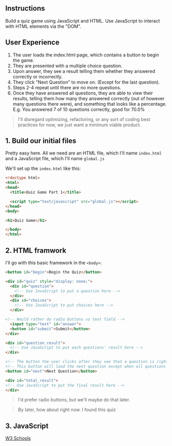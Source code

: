 ## __Instructions__

Build a quiz game using JavaScript and HTML.  Use JavaScript to interact with HTML elements via the "DOM".  

## __User Experience__

1. The user loads the index.html page, which contains a button to begin the game.
2. They are presented with a multiple choice question.
3. Upon answer, they see a result telling them whether they answered correctly or incorrectly. 
4. They click "Next Question" to move on. (Except for the last question).
5. Steps 2-4 repeat until there are no more questions.
6. Once they have answered all questions, they are able to view their results, telling them how many they answered correctly (out of however many questions there were), and something that looks like a percentage. E.g. You answered 7 of 10 questions correctly, good for 70.0%

>I'll disregard optimizing, refactoring, or any sort of coding best practices for now, we just want a minimum viable product.

## __1. Build our initial files__

Pretty easy here.  All we need are an HTML file, which I'll name  ```index.html``` and a JavaScript file, which I'll name ```global.js```

We'll set up the ```index.html``` like this:

```html
<!doctype html>
<html>
<head>
  <title>Quiz Game Part 1</title>

  <script type="text/javascript" src="global.js"></script>
</head>
<body>

<h1>Quiz Game</h1>

</body>
</html>
```

## __2. HTML framwork__

I'll go with this basic framework in the ```<body>```:

```html
<button id="begin">Begin the Quiz</button>

<div id="quiz" style="display: none;">
  <div id="question">
    <!-- Use JavaScript to put a question here -->
  </div>
  <div id="choices">
    <!-- Use JavaScript to put choices here -->
  </div>

<!-- Would rather do radio buttons vs text field -->
  <input type="text" id="answer">
  <button id="submit">Submit</button>
</div>

<div id="question_result">
  <!-- Use JavaScript to put each questions' result here -->
</div>

<!-- The button the user clicks after they see that a question is right or wrong. -->
<!-- This button will load the next question except when all questions have been asked. -->
<button id="next">Next Question</button>

<div id="total_result">
<!-- Use JavaScript to put the final result here -->
</div>
```

>I'd prefer radio buttons, but we'll maybe do that later.

>By later, how about right now.  I found this quiz

## __3. JavaScript__


[W3 Schools](http://www.w3schools.com/quiztest/quiztest.asp?qtest=JavaScript)
